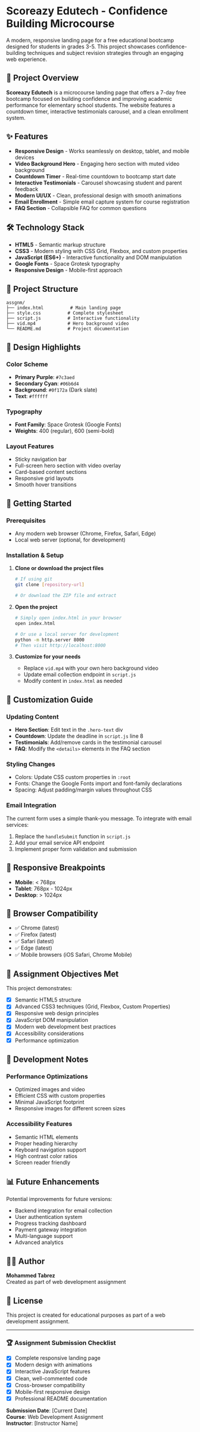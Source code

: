 # Scoreazy Edutech - Confidence Building Microcourse

A modern, responsive landing page for a free educational bootcamp designed for students in grades 3-5. This project showcases confidence-building techniques and subject revision strategies through an engaging web experience.

## 🎯 Project Overview

**Scoreazy Edutech** is a microcourse landing page that offers a 7-day free bootcamp focused on building confidence and improving academic performance for elementary school students. The website features a countdown timer, interactive testimonials carousel, and a clean enrollment system.

## ✨ Features

- **Responsive Design** - Works seamlessly on desktop, tablet, and mobile devices
- **Video Background Hero** - Engaging hero section with muted video background
- **Countdown Timer** - Real-time countdown to bootcamp start date
- **Interactive Testimonials** - Carousel showcasing student and parent feedback
- **Modern UI/UX** - Clean, professional design with smooth animations
- **Email Enrollment** - Simple email capture system for course registration
- **FAQ Section** - Collapsible FAQ for common questions

## 🛠️ Technology Stack

- **HTML5** - Semantic markup structure
- **CSS3** - Modern styling with CSS Grid, Flexbox, and custom properties
- **JavaScript (ES6+)** - Interactive functionality and DOM manipulation
- **Google Fonts** - Space Grotesk typography
- **Responsive Design** - Mobile-first approach

## 📁 Project Structure

```
assgnm/
├── index.html          # Main landing page
├── style.css          # Complete stylesheet
├── script.js          # Interactive functionality
├── vid.mp4            # Hero background video
└── README.md          # Project documentation
```

## 🎨 Design Highlights

### Color Scheme
- **Primary Purple**: `#7c3aed`
- **Secondary Cyan**: `#06b6d4`
- **Background**: `#0f172a` (Dark slate)
- **Text**: `#ffffff`

### Typography
- **Font Family**: Space Grotesk (Google Fonts)
- **Weights**: 400 (regular), 600 (semi-bold)

### Layout Features
- Sticky navigation bar
- Full-screen hero section with video overlay
- Card-based content sections
- Responsive grid layouts
- Smooth hover transitions

## 🚀 Getting Started

### Prerequisites
- Any modern web browser (Chrome, Firefox, Safari, Edge)
- Local web server (optional, for development)

### Installation & Setup

1. **Clone or download the project files**
   ```bash
   # If using git
   git clone [repository-url]
   
   # Or download the ZIP file and extract
   ```

2. **Open the project**
   ```bash
   # Simply open index.html in your browser
   open index.html
   
   # Or use a local server for development
   python -m http.server 8000
   # Then visit http://localhost:8000
   ```

3. **Customize for your needs**
   - Replace `vid.mp4` with your own hero background video
   - Update email collection endpoint in `script.js`
   - Modify content in `index.html` as needed

## 📝 Customization Guide

### Updating Content
- **Hero Section**: Edit text in the `.hero-text` div
- **Countdown**: Update the deadline in `script.js` line 8
- **Testimonials**: Add/remove cards in the testimonial carousel
- **FAQ**: Modify the `<details>` elements in the FAQ section

### Styling Changes
- Colors: Update CSS custom properties in `:root`
- Fonts: Change the Google Fonts import and font-family declarations
- Spacing: Adjust padding/margin values throughout CSS

### Email Integration
The current form uses a simple thank-you message. To integrate with email services:
1. Replace the `handleSubmit` function in `script.js`
2. Add your email service API endpoint
3. Implement proper form validation and submission

## 📱 Responsive Breakpoints

- **Mobile**: < 768px
- **Tablet**: 768px - 1024px
- **Desktop**: > 1024px

## 🧪 Browser Compatibility

- ✅ Chrome (latest)
- ✅ Firefox (latest)
- ✅ Safari (latest)
- ✅ Edge (latest)
- ✅ Mobile browsers (iOS Safari, Chrome Mobile)

## 🎯 Assignment Objectives Met

This project demonstrates:
- [x] Semantic HTML5 structure
- [x] Advanced CSS3 techniques (Grid, Flexbox, Custom Properties)
- [x] Responsive web design principles
- [x] JavaScript DOM manipulation
- [x] Modern web development best practices
- [x] Accessibility considerations
- [x] Performance optimization

## 🔧 Development Notes

### Performance Optimizations
- Optimized images and video
- Efficient CSS with custom properties
- Minimal JavaScript footprint
- Responsive images for different screen sizes

### Accessibility Features
- Semantic HTML elements
- Proper heading hierarchy
- Keyboard navigation support
- High contrast color ratios
- Screen reader friendly

## 📊 Future Enhancements

Potential improvements for future versions:
- Backend integration for email collection
- User authentication system
- Progress tracking dashboard
- Payment gateway integration
- Multi-language support
- Advanced analytics

## 👨‍💻 Author

**Mohammed Tabrez**  
Created as part of web development assignment

## 📄 License

This project is created for educational purposes as part of a web development assignment.

---

### 🏆 Assignment Submission Checklist

- [x] Complete responsive landing page
- [x] Modern design with animations
- [x] Interactive JavaScript features
- [x] Clean, well-commented code
- [x] Cross-browser compatibility
- [x] Mobile-first responsive design
- [x] Professional README documentation

**Submission Date**: [Current Date]  
**Course**: Web Development Assignment  
**Instructor**: [Instructor Name]
